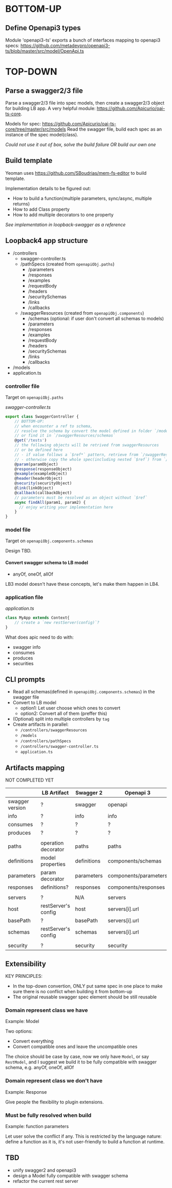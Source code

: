 # BOTTOM-UP

## Define Openapi3 types

Module 'openapi3-ts' exports a bunch of interfaces mapping to openapi3 specs:
https://github.com/metadevpro/openapi3-ts/blob/master/src/model/OpenApi.ts

# TOP-DOWN

## Parse a swagger2/3 file

Parse a swagger2/3 file into spec models, 
then create a swagger2/3 object for building LB app.
A very helpful module: https://github.com/Apicurio/oai-ts-core.

Models for spec: https://github.com/Apicurio/oai-ts-core/tree/master/src/models
Read the swagger file, build each spec as an instance of the spec model(class).

*Could not use it out of box, solve the build failure OR build our own one*

## Build template 

Yeoman uses https://github.com/SBoudrias/mem-fs-editor to build template.

Implementation details to be figured out:

- How to build a function(multiple parameters, sync/async, multiple returns)
- How to add Class property
- How to add multiple decorators to one property

*See implementation in loopback-swagger as a reference*

## Loopback4 app structure

- /controllers
  - swagger-controller.ts
  - /pathSpecs (created from `openapiObj.paths`)
    - /parameters
    - /responses
    - /examples
    - /requestBody
    - /headers
    - /securitySchemas
    - /links
    - /callbacks
  - /swaggerResources (created from `openapiObj.components`)
    - /schemas (optional: if user don't convert all schemas to models)
    - /parameters
    - /responses
    - /examples
    - /requestBody
    - /headers
    - /securitySchemas
    - /links
    - /callbacks
- /models
- application.ts

### **controller file**

Target on `openapiObj.paths`

*swagger-controller.ts*

```js
export class SwaggerController {
    // BOTTOM-UP:
    // when encounter a ref to schema, 
    // resolve the schema by convert the model defined in folder `/models`,
    // or find it in `/swaggerResources/schemas`
    @get('/tests')
    // the following objects will be retrived from swaggerResources
    // or be defined here
    // - if value follows a `$ref*` pattern, retrieve from `/swaggerResources`
    // - otherwise copy the whole spec(including nested `$ref`) from `/pathSpecs`
    @param(paramObject)
    @response(responseObject)
    @example(exampleObject)
    @header(headerObject)
    @security(securityObject)
    @link(linkObject)
    @callback(callbackObject)
    // parameters must be resolved as an object without `$ref`
    async findAll(param1, param2) {
      // enjoy writing your implementation here
    }
}
```
### **model file**

Target on `openapiObj.components.schemas`

Design TBD.

#### Convert swagger schema to LB model

- anyOf, oneOf, allOf

LB3 model doesn't have these concepts, let's make them happen in LB4.

### **application file**

*application.ts*

```js
class MyApp extends Context{
    // create a `new restServer(config)`?
}
```

What does apic need to do with:
- swagger info
- consumes
- produces
- securities

## CLI prompts

- Read all schemas(defined in `openapiObj.components.schemas`) in the swagger file
- Convert to LB model
  - option1: Let user choose which ones to convert
  - option2: Convert all of them (preffer this)
- (Optional) split into multiple controllers by `tag`
- Create artifacts in parallel:
  - `/controllers/swaggerResources`
  - `/models`
  - `/controllers/pathSpecs`
  - `/controllers/swagger-controller.ts`
  - `application.ts`

## Artifacts mapping

NOT COMPLETED YET

|                 | LB Artifact         | Swagger 2   | Openapi 3             |
|-----------------|---------------------|-------------|-----------------------|
| swagger version | ?                   | swagger     | openapi               |
| info            | ?                   | info        | info                  |
| consumes        | ?                   | ?           | ?                     |
| produces        | ?                   | ?           | ?                     |
|                 |                     |             |                       |
| paths           | operation decorator | paths       | paths                 |
| definitions     | model properties    | definitions | components/schemas    |
| parameters      | param decorator     | parameters  | components/parameters |
| responses       | definitions?        | responses   | components/responses  |
|                 |                     |             |                       |
| servers         | ?                   | N/A         | servers               |
| host            | restServer's config | host        | servers[i].url        |
| basePath        | ?                   | basePath    | servers[i].url        |
| schemas         | restServer's config | schemas     | servers[i].url        |
|                 |                     |             |                       |
| security        | ?                   | security    | security              |

## Extensibility

KEY PRINCIPLES: 

- In the top-down convertion, ONLY put same spec in one place to make sure there is no conflict when building it from bottom-up
- The original reusable swagger spec element should be still reusable

### Domain represent class we have 

Example: Model

Two options:

- Convert everything
- Convert compatible ones and leave the uncompatible ones

The choice should be case by case, now we only have `Model`, or say `RestModel`,
and I suggest we build it to be fully compatible with swagger schema,
e.g. anyOf, oneOf, allOf

### Domain represent class we don't have

Example: Response

Give people the flexibility to plugin extensions.

### Must be fully resolved when build

Example: function parameters

Let user solve the conflict if any. This is restricted by the language nature: 
define a function as it is, it's not user-friendly to build a function at runtime.

## TBD

- unify swagger2 and openapi3
- design a Model fully compatible with swagger schema
- refactor the current rest server